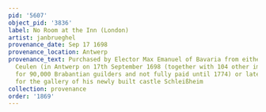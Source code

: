 ```yaml
---
pid: '5607'
object_pid: '3836'
label: No Room at the Inn (London)
artist: janbrueghel
provenance_date: Sep 17 1698
provenance_location: Antwerp
provenance_text: Purchased by Elector Max Emanuel of Bavaria from either Gisbert van
  Ceulen (in Antwerp on 17th September 1698 (together with 104 other important paintings
  for 90,000 Brabantian guilders and not fully paid until 1774) or later in his life
  for the gallery of his newly built castle Schleißheim
collection: provenance
order: '1869'
---
```

